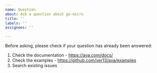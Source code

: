 ```yaml
---
name: Question
about: Ask a question about go-micro
title: ''
labels: ''
assignees: ''

---
```


Before asking, please check if your question has already been answered:

1. Check the documentation - https://ava.com/docs/
2. Check the examples - https://github.com/ver13/ava/examples
3. Search existing issues
